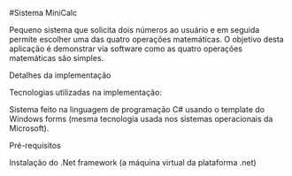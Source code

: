 #Sistema MiniCalc

Pequeno sistema que solicita dois números ao usuário e em seguida permite escolher uma das quatro operações matemáticas. 
O objetivo desta aplicação é demonstrar via software como as quatro operações matemáticas são simples.

Detalhes da implementação

Tecnologias utilizadas na implementação:

Sistema feito na linguagem de programação C# usando o template do Windows forms (mesma tecnologia usada nos sistemas operacionais da Microsoft).

Pré-requisitos

Instalação do .Net framework (a máquina virtual da plataforma .net)

